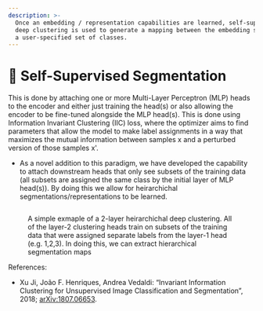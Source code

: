 ```yaml
---
description: >-
  Once an embedding / representation capabilities are learned, self-supervised
  deep clustering is used to generate a mapping between the embedding space and
  a user-specified set of classes.
---
```


# 🔳 Self-Supervised Segmentation

This is done by attaching one or more Multi-Layer Perceptron (MLP) heads to the encoder and either just training the head(s) or also allowing the encoder to be fine-tuned alongside the MLP head(s). This is done using Information Invariant Clustering (IIC) loss, where the optimizer aims to find parameters that allow the model to make label assignments in a way that maximizes the mutual information between samples x and a perturbed version of those samples x'.

* As a novel addition to this paradigm, we have developed the capability to attach downstream heads that only see subsets of the training data (all subsets are assigned the same class by the initial layer of MLP head(s)). By doing this we allow for heirarchichal segmentations/representations to be learned.

<figure><img src="../.gitbook/assets/Screenshot 2024-04-23 at 8.18.57 PM.png" alt=""><figcaption><p>A simple exmaple of a 2-layer heirarchichal deep clustering. All of the layer-2 clustering heads train on subsets of the training data that were assigned separate labels from the layer-1 head (e.g. 1,2,3). In doing this, we can extract hierarchical segmentation maps</p></figcaption></figure>

References:

* Xu Ji, João F. Henriques, Andrea Vedaldi: “Invariant Information Clustering for Unsupervised Image Classification and Segmentation”, 2018; [arXiv:1807.06653](http://arxiv.org/abs/1807.06653).

